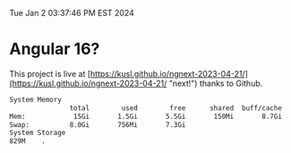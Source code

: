 Tue Jan  2 03:37:46 PM EST 2024

# Angular 16?


This project is live at [https://kusl.github.io/ngnext-2023-04-21/](https://kusl.github.io/ngnext-2023-04-21/ "next!") thanks to Github.

```bash
System Memory
               total        used        free      shared  buff/cache   available
Mem:            15Gi       1.5Gi       5.5Gi       150Mi       8.7Gi        13Gi
Swap:          8.0Gi       756Mi       7.3Gi
System Storage
829M	.
```
```bash
